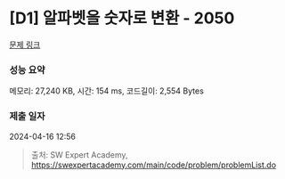 # [D1] 알파벳을 숫자로 변환 - 2050 

[문제 링크](https://swexpertacademy.com/main/code/problem/problemDetail.do?contestProbId=AV5QLGxKAzQDFAUq) 

### 성능 요약

메모리: 27,240 KB, 시간: 154 ms, 코드길이: 2,554 Bytes

### 제출 일자

2024-04-16 12:56



> 출처: SW Expert Academy, https://swexpertacademy.com/main/code/problem/problemList.do